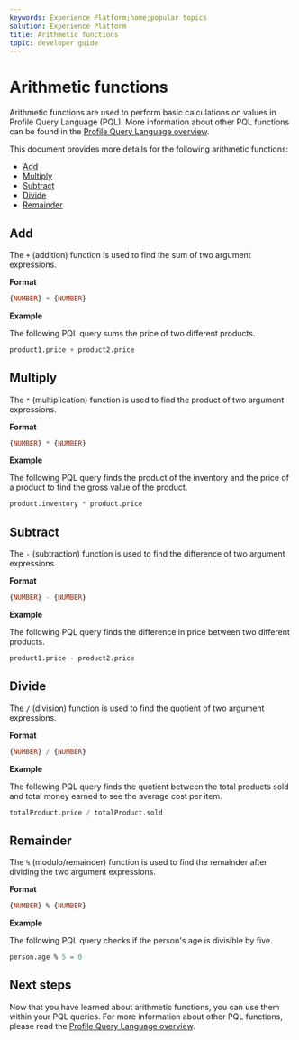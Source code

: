 ```yaml
---
keywords: Experience Platform;home;popular topics
solution: Experience Platform
title: Arithmetic functions
topic: developer guide
---
```


# Arithmetic functions

Arithmetic functions are used to perform basic calculations on values in Profile Query Language (PQL). More information about other PQL functions can be found in the [Profile Query Language overview](./overview.md).

This document provides more details for the following arithmetic functions:

- [Add](#add)
- [Multiply](#multiply)
- [Subtract](#subtraction)
- [Divide](#division)
- [Remainder](#modulo)

## Add

The `+` (addition) function is used to find the sum of two argument expressions.

**Format**

```sql
{NUMBER} + {NUMBER}
```

**Example**

The following PQL query sums the price of two different products.

```sql
product1.price + product2.price
```

## Multiply

The `*` (multiplication) function is used to find the product of two argument expressions.

**Format**

```sql
{NUMBER} * {NUMBER}
```

**Example**

The following PQL query finds the product of the inventory and the price of a product to find the gross value of the product.

```sql
product.inventory * product.price
```

## Subtract

The `-` (subtraction) function is used to find the difference of two argument expressions.

**Format**

```sql
{NUMBER} - {NUMBER}
```

**Example**

The following PQL query finds the difference in price between two different products.

```sql
product1.price - product2.price
```

## Divide

The `/` (division) function is used to find the quotient of two argument expressions.

**Format**

```sql
{NUMBER} / {NUMBER}
```

**Example**

The following PQL query finds the quotient between the total products sold and total money earned to see the average cost per item.

```sql
totalProduct.price / totalProduct.sold
```

## Remainder

The `%` (modulo/remainder) function is used to find the remainder after dividing the two argument expressions. 

**Format**

```sql
{NUMBER} % {NUMBER}
```

**Example**

The following PQL query checks if the person's age is divisible by five.

```sql
person.age % 5 = 0
```

## Next steps

Now that you have learned about arithmetic functions, you can use them within your PQL queries. For more information about other PQL functions, please read the [Profile Query Language overview](./overview.md). 
